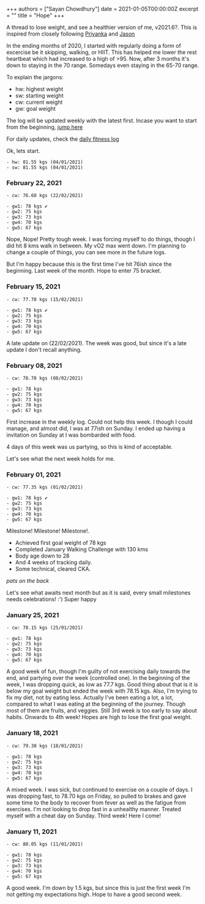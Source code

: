 +++
authors = ["Sayan Chowdhury"]
date = 2021-01-05T00:00:00Z
excerpt = ""
title = "Hope"
+++

A thread to lose weight, and see a healthier version of me, v2021.6?. This is inspired from closely following
[Priyanka](https://priyankasaggu11929.github.io/fitness.html) and [Jason](https://cb.janusworx.com/notice/A0SCk8KhBHOfqEOURU)

In the ending months of 2020, I started with regularly doing a form of excercise be
it skipping, walking, or HIIT. This has helped me lower the rest heartbeat which had
increased to a high of >95. Now, after 3 months it's down to staying in the 70 range.
Somedays even staying in the 65-70 range.

To explain the jargons:

- hw: highest weight
- sw: starting weight
- cw: current weight
- gw: goal weight

The log will be updated weekly with the latest first. Incase you want to start from the beginning, [jump here](#january-11-2021)

For daily updates, check the [daily fitness log](/log/fitness-daily)

Ok, lets start.

```
- hw: 81.55 kgs (04/01/2021)
- sw: 81.55 kgs (04/01/2021)
```

### February 22, 2021
```
- cw: 76.60 kgs (22/02/2021)

- gw1: 78 kgs ✔️
- gw2: 75 kgs
- gw3: 73 kgs
- gw4: 70 kgs
- gw5: 67 kgs
```

Nope, Nope! Pretty tough week. I was forcing myself to do things, though I did
hit 8 kms walk in between. My vO2 max went down. I'm planning to change a couple
of things, you can see more in the future logs.

But I'm happy because this is the first time I've hit 76ish since the beginning.
Last week of the month. Hope to enter 75 bracket.

### February 15, 2021
```
- cw: 77.70 kgs (15/02/2021)

- gw1: 78 kgs ✔️
- gw2: 75 kgs
- gw3: 73 kgs
- gw4: 70 kgs
- gw5: 67 kgs
```

A late update on (22/02/2021). The week was good, but since it's a late update
I don't recall anything.

### February 08, 2021
```
- cw: 78.70 kgs (08/02/2021)

- gw1: 78 kgs
- gw2: 75 kgs
- gw3: 73 kgs
- gw4: 70 kgs
- gw5: 67 kgs
```

First increase in the weekly log. Could not help this week. I though I could
manage, and almost did, I was at 77ish on Sunday. I ended up having a invitation
on Sunday at I was bombarded with food.

4 days of this week was us partying, so this is kind of acceptable.

Let's see what the next week holds for me.


### February 01, 2021
```
- cw: 77.35 kgs (01/02/2021)

- gw1: 78 kgs ✔️
- gw2: 75 kgs
- gw3: 73 kgs
- gw4: 70 kgs
- gw5: 67 kgs
```

Milestone! Milestone! Milestone!.

- Achieved first goal weight of 78 kgs
- Completed January Walking Challenge with 130 kms
- Body age down to 28
- And 4 weeks of tracking daily.
- Some technical, cleared CKA.

*pats on the back*

Let's see what awaits next month but as it is said, every small milestones needs
celebrations! :') Super happy

### January 25, 2021
```
- cw: 78.15 kgs (25/01/2021)

- gw1: 78 kgs
- gw2: 75 kgs
- gw3: 73 kgs
- gw4: 70 kgs
- gw5: 67 kgs
```

A good week of fun, though I'm guilty of not exercising daily towards the end, and
partying over the week (controlled one). In the beginning of the week, I was
dropping quick, as low as 77.7 kgs. Good thing about that is it is below my goal
weight but ended the week with 78.15 kgs. Also, I'm trying to fix my diet, not by
eating less. Actually I've been eating a lot, a lot, compared to what I was eating
at the beginning of the journey. Though most of them are fruits, and veggies.
Still 3rd week is too early to say about habits. Onwards to 4th week! Hopes are
high to lose the first goal weight.

### January 18, 2021

```
- cw: 79.30 kgs (18/01/2021)

- gw1: 78 kgs
- gw2: 75 kgs
- gw3: 73 kgs
- gw4: 70 kgs
- gw5: 67 kgs
```

A mixed week. I was sick, but continued to exercise on a couple of days. I was
dropping fast, to 78.70 kgs on Friday, so pulled to brakes and gave some time
to the body to recover from fever as well as the fatigue from exercises. I'm
not looking to drop fast in a unhealthy manner. Treated myself with a cheat day
on Sunday. Third week! Here I come!

### January 11, 2021

```
- cw: 80.05 kgs (11/01/2021)

- gw1: 78 kgs
- gw2: 75 kgs
- gw3: 73 kgs
- gw4: 70 kgs
- gw5: 67 kgs
```

A good week. I'm down by 1.5 kgs, but since this is just the first week I'm not
getting my expectations high. Hope to have a good second week.
